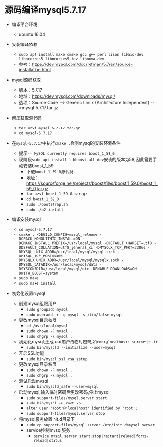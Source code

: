 # 源码编译mysql5.7.17

- 编译平台环境
    - ubuntu 16.04

- 安装编译依赖
    - `sudo apt install make cmake gcc g++ perl bison libaio-dev libncurses5 libncurses5-dev libnuma-dev`
    - 参考：https://dev.mysql.com/doc/refman/5.7/en/source-installation.html

- mysql源码获取
    - 版本：5.7.17
    - 地址：https://dev.mysql.com/downloads/mysql/
    - 选项：Source Code --> Generic Linux (Architecture Independent) -->mysql-5.7.17.tar.gz

- 解压获取源代码
    - `tar xzvf mysql-5.7.17.tar.gz`
    - `cd mysql-5.7.17`

- 在`mysql-5.7.17`中执行`cmake .`检测mysql的安装环境条件
    - 提示`-- MySQL currently requires boost_1_59_0`
    - 现阶段`sudo apt install libboost-all-dev`安装的版本为58,因此需要手动安装boost_1_59
        - 下载`boost_1_59_0`源代码
        - 地址：https://sourceforge.net/projects/boost/files/boost/1.59.0/boost_1_59_0.tar.gz
        - `tar xzvf boost_1_59_0.tar.gz`
        - `cd boost_1_59_0`
        - `sudo ./bootstrap.sh`
        - `sudo ./b2 install`

- 编译安装mysql
    - `cd mysql-5.7.17`
    - `cmake . -DBUILD_CONFIG=mysql_release -DCPACK_MONOLITHIC_INSTALL=ON -DCMAKE_INSTALL_PREFIX=/usr/local/mysql -DDEFAULT_CHARSET=utf8 -DDEFAULT_COLLATION=utf8_general_ci -DMYSQLX_TCP_PORT=33060 -DMYSQL_UNIX_ADDR=/usr/local/mysql/mysql.sock -DMYSQL_TCP_PORT=3306 -DMYSQLX_UNIX_ADDR=/usr/local/mysql/mysqlx.sock -DMYSQL_DATADIR=/usr/local/mysql/data -DSYSCONFDIR=/usr/local/mysql/etc -DENABLE_DOWNLOADS=ON -DWITH_BOOST=system`
    - `sudo make`
    - `sudo make install`

- 初始化设置mysql
    - 创建mysql组跟用户
        - `sudo groupadd mysql`
        - `sudo useradd -r -g mysql -s /bin/false mysql`
    - 更改mysql目录权限
        - `cd /usr/local/mysql`
        - `sudo chown -R mysql .`
        - `sudo chgrp -R mysql .`
    - 初始化mysql,生成root用户的临时密码,如`root@localhost: sL3>%PEjt-ir`
        - `sudo bin/mysqld --initialize --user=mysql`
    - 开启SSL功能
        - `sudo bin/mysql_ssl_rsa_setup`
    - 更改mysql目录权限
        - `sudo chown -R mysql .`
        - `sudo chgrp -R mysql .`
    - 测试启动mysql
        - `sudo bin/mysqld_safe --user=mysql`
    - 启动mysql,输入临时密码后更改密码,停止mysql
        - `sudo support-files/mysql.server start`
        - `sudo bin/mysql -u root -p`
        - `alter user 'root'@'localhost' identified by 'root';`
        - `sudo support-files/mysql.server stop`
    - 将mysql服务放置init.d目录下
        - `sudo cp support-files/mysql.server /etc/init.d/mysql.server`
        - service控制mysql服务
            - `service mysql.server start|stop|restart|reload|force-reload|status`
